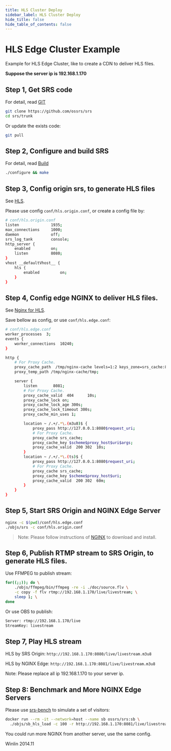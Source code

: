 ```yaml
---
title: HLS Cluster Deploy
sidebar_label: HLS Cluster Deploy
hide_title: false
hide_table_of_contents: false
---
```


# HLS Edge Cluster Example

Example for HLS Edge Cluster, like to create a CDN to deliver HLS files.

**Suppose the server ip is 192.168.1.170**

## Step 1, Get SRS code

For detail, read [GIT](./git)

```bash
git clone https://github.com/ossrs/srs
cd srs/trunk
```

Or update the exists code:

```bash
git pull
```

## Step 2, Configure and build SRS

For detail, read [Build](./install)

```bash
./configure && make
```

## Step 3, Config origin srs, to generate HLS files

See [HLS](http://ossrs.net/srs.release/wiki/v4_EN_DeliveryHLS).

Please use config `conf/hls.origin.conf`, or create a config file by:

```bash
# conf/hls.origin.conf
listen              1935;
max_connections     1000;
daemon              off;
srs_log_tank        console;
http_server {
    enabled         on;
    listen          8080;
}
vhost __defaultVhost__ {
    hls {
        enabled         on;
    }
}
```

## Step 4, Config edge NGINX to deliver HLS files.

See [Nginx for HLS](http://ossrs.net/srs.release/wiki/v4_EN_NginxForHLS).

Save bellow as config, or use `conf/hls.edge.conf`:

```bash
# conf/hls.edge.conf
worker_processes  3;
events {
    worker_connections  10240;
}

http {
    # For Proxy Cache.
    proxy_cache_path  /tmp/nginx-cache levels=1:2 keys_zone=srs_cache:8m max_size=1000m inactive=600m;
    proxy_temp_path /tmp/nginx-cache/tmp; 

    server {
        listen       8081;
        # For Proxy Cache.
        proxy_cache_valid  404      10s;
        proxy_cache_lock on;
        proxy_cache_lock_age 300s;
        proxy_cache_lock_timeout 300s;
        proxy_cache_min_uses 1;

        location ~ /.+/.*\.(m3u8)$ {
            proxy_pass http://127.0.0.1:8080$request_uri;
            # For Proxy Cache.
            proxy_cache srs_cache;
            proxy_cache_key $scheme$proxy_host$uri$args;
            proxy_cache_valid  200 302  10s;
        }
        location ~ /.+/.*\.(ts)$ {
            proxy_pass http://127.0.0.1:8080$request_uri;
            # For Proxy Cache.
            proxy_cache srs_cache;
            proxy_cache_key $scheme$proxy_host$uri;
            proxy_cache_valid  200 302  60m;
        }
    }
}
```

## Step 5, Start SRS Origin and NGINX Edge Server

```bash
nginx -c $(pwd)/conf/hls.edge.conf
./objs/srs -c conf/hls.origin.conf
```

> Note: Please follow instructions of [NGINX](https://nginx.org/) to download and install.

## Step 6, Publish RTMP stream to SRS Origin, to generate HLS files.

Use FFMPEG to publish stream:

```bash
for((;;)); do \
    ./objs/ffmpeg/bin/ffmpeg -re -i ./doc/source.flv \
    -c copy -f flv rtmp://192.168.1.170/live/livestream; \
    sleep 1; \
done
```

Or use OBS to publish:

```bash
Server: rtmp://192.168.1.170/live
StreamKey: livestream
```

## Step 7, Play HLS stream

HLS by SRS Origin: `http://192.168.1.170:8080/live/livestream.m3u8`

HLS by NGINX Edge: `http://192.168.1.170:8081/live/livestream.m3u8`

Note: Please replace all ip 192.168.1.170 to your server ip.

## Step 8: Benchmark and More NGINX Edge Servers

Please use [srs-bench](https://github.com/ossrs/srs-bench#usage) to simulate a set of visitors:

```bash
docker run --rm -it --network=host --name sb ossrs/srs:sb \
  ./objs/sb_hls_load -c 100 -r http://192.168.1.170:8081/live/livestream.m3u8
```

You could run more NGINX from another server, use the same config.

Winlin 2014.11